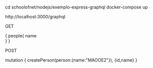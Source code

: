 
cd schoolofnet/nodejs/exemplo-express-graphql
docker-compose up


http://localhost:3000/graphql

GET

{
    people{
        name  
    }
}


POST

mutation {
  createPerson(person:{name:"MAOOE2"}),
  {id,name}
}